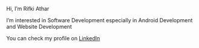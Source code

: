 Hi, I’m Rifki Athar

I’m interested in Software Development especially in Android Development and Website Development

You can check my profile on [LinkedIn](https://www.linkedin.com/in/rifki-athar-rosyadi)

<!---
RifkiAthar/RifkiAthar is a ✨ special ✨ repository because its `README.md` (this file) appears on your GitHub profile.
You can click the Preview link to take a look at your changes.
--->
